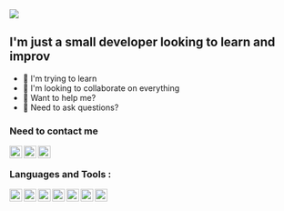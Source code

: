 <img align="center" src="https://user-images.githubusercontent.com/107991103/183261242-7a9ef35f-421f-470d-95d1-9b2062908ead.PNG">




## I'm just a small developer looking to learn and improv

- 🌱 I'm trying to learn
- 👯 I'm looking to collaborate on everything
- 🤔 Want to help me?
- 💬 Need to ask questions?

### Need to contact me

[<img width="22" align="left" src="https://user-images.githubusercontent.com/107991103/183259390-3e626cfd-d839-4be7-8f63-c6223d3edd58.png">][youtube]
[<img width="22" align="left" src="https://user-images.githubusercontent.com/107991103/183259524-2b06644b-53f5-4fc7-8be7-5f7d0c80b725.png">][instagram]
[<img width="22" align="left" src="https://user-images.githubusercontent.com/107991103/183259606-08b2a1f7-d982-476d-bf02-052a830122cd.png">][discord]

[discord]: https://discord.gg/yR4k58R88v
[instagram]: https://www.instagram.com/giiiaannii/
[youtube]: https://www.youtube.com/channel/UCF_KRwgkjbVcDIepRm7IdGQ/featured

<br />

### Languages and Tools : 

[<img width="22" align="left" src="https://user-images.githubusercontent.com/107991103/183260547-d84dcd70-244f-4eff-990c-fc039002b28b.png">][python]
[<img width="22" align="left" src="https://user-images.githubusercontent.com/107991103/183260589-46bcdb76-dc8b-4653-a21c-6b6d68750e51.png">][visual]
[<img width="22" align="left" src="https://user-images.githubusercontent.com/107991103/183260622-53db865f-296f-4da9-86e3-a6469aaf237b.png">][c++]
[<img width="22" align="left" src="https://user-images.githubusercontent.com/107991103/183260646-93be1e15-0b6c-41ce-9558-2542958b3d1c.png">][github]
[<img width="22" align="left" src="https://user-images.githubusercontent.com/107991103/183260670-47d2e559-2099-4cec-a886-2e6a46d775ef.png">][cmd]
[<img width="22" align="left" src="https://user-images.githubusercontent.com/107991103/183260730-d4ad8c5a-09e3-4f2d-816e-5f454780c051.png">][windows]
[<img width="22" align="left" src="https://user-images.githubusercontent.com/107991103/183260755-572141e8-92a4-41e0-87ec-ff1bfbbb6c27.png">][linux]

[linux]: https://fr.wikipedia.org/wiki/Linux
[windows]: https://www.microsoft.com/fr-fr/windows?r=1 
[cmd]: https://docs.microsoft.com/fr-fr/windows-server/administration/windows-commands/cmd
[github]: https://github.com/
[c++]: https://fr.wikipedia.org/wiki/C%2B%2B
[visual]: https://code.visualstudio.com/
[python]: https://www.python.org/

<br />




